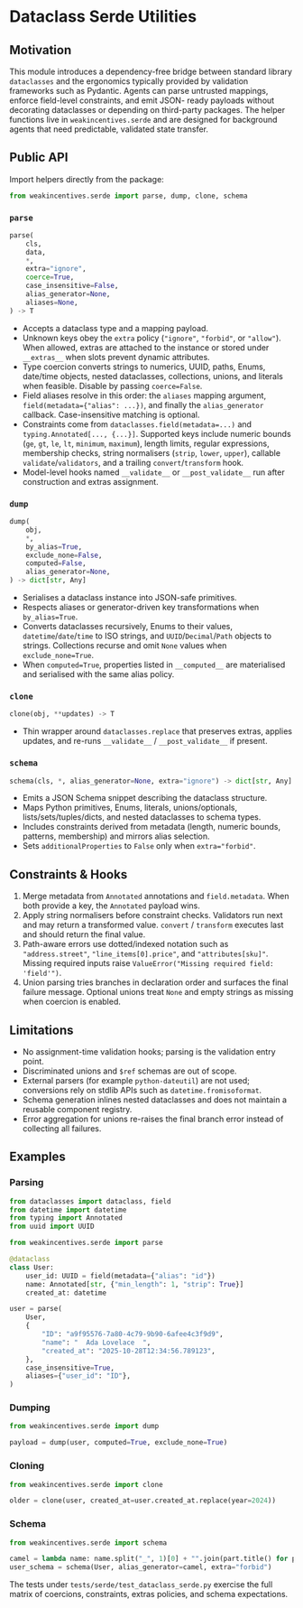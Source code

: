 # Dataclass Serde Utilities

## Motivation

This module introduces a dependency-free bridge between standard library `dataclasses` and the ergonomics typically provided by
validation frameworks such as Pydantic. Agents can parse untrusted mappings, enforce field-level constraints, and emit JSON-
ready payloads without decorating dataclasses or depending on third-party packages. The helper functions live in
`weakincentives.serde` and are designed for background agents that need predictable, validated state transfer.

## Public API

Import helpers directly from the package:

```python
from weakincentives.serde import parse, dump, clone, schema
```

### `parse`

```python
parse(
    cls,
    data,
    *,
    extra="ignore",
    coerce=True,
    case_insensitive=False,
    alias_generator=None,
    aliases=None,
) -> T
```

- Accepts a dataclass type and a mapping payload.
- Unknown keys obey the `extra` policy (`"ignore"`, `"forbid"`, or `"allow"`). When allowed, extras are attached to the
  instance or stored under `__extras__` when slots prevent dynamic attributes.
- Type coercion converts strings to numerics, UUID, paths, Enums, date/time objects, nested dataclasses, collections, unions,
  and literals when feasible. Disable by passing `coerce=False`.
- Field aliases resolve in this order: the `aliases` mapping argument, `field(metadata={"alias": ...})`, and finally the
  `alias_generator` callback. Case-insensitive matching is optional.
- Constraints come from `dataclasses.field(metadata=...)` and `typing.Annotated[..., {...}]`. Supported keys include numeric
  bounds (`ge`, `gt`, `le`, `lt`, `minimum`, `maximum`), length limits, regular expressions, membership checks, string
  normalisers (`strip`, `lower`, `upper`), callable `validate`/`validators`, and a trailing `convert`/`transform` hook.
- Model-level hooks named `__validate__` or `__post_validate__` run after construction and extras assignment.

### `dump`

```python
dump(
    obj,
    *,
    by_alias=True,
    exclude_none=False,
    computed=False,
    alias_generator=None,
) -> dict[str, Any]
```

- Serialises a dataclass instance into JSON-safe primitives.
- Respects aliases or generator-driven key transformations when `by_alias=True`.
- Converts dataclasses recursively, Enums to their values, `datetime`/`date`/`time` to ISO strings, and `UUID`/`Decimal`/`Path`
  objects to strings. Collections recurse and omit `None` values when `exclude_none=True`.
- When `computed=True`, properties listed in `__computed__` are materialised and serialised with the same alias policy.

### `clone`

```python
clone(obj, **updates) -> T
```

- Thin wrapper around `dataclasses.replace` that preserves extras, applies updates, and re-runs `__validate__` /
  `__post_validate__` if present.

### `schema`

```python
schema(cls, *, alias_generator=None, extra="ignore") -> dict[str, Any]
```

- Emits a JSON Schema snippet describing the dataclass structure.
- Maps Python primitives, Enums, literals, unions/optionals, lists/sets/tuples/dicts, and nested dataclasses to schema types.
- Includes constraints derived from metadata (length, numeric bounds, patterns, membership) and mirrors alias selection.
- Sets `additionalProperties` to `False` only when `extra="forbid"`.

## Constraints & Hooks

1. Merge metadata from `Annotated` annotations and `field.metadata`. When both provide a key, the `Annotated` payload wins.
1. Apply string normalisers before constraint checks. Validators run next and may return a transformed value. `convert` /
   `transform` executes last and should return the final value.
1. Path-aware errors use dotted/indexed notation such as `"address.street"`, `"line_items[0].price"`, and
   `"attributes[sku]"`. Missing required inputs raise `ValueError("Missing required field: 'field'")`.
1. Union parsing tries branches in declaration order and surfaces the final failure message. Optional unions treat `None` and
   empty strings as missing when coercion is enabled.

## Limitations

- No assignment-time validation hooks; parsing is the validation entry point.
- Discriminated unions and `$ref` schemas are out of scope.
- External parsers (for example `python-dateutil`) are not used; conversions rely on stdlib APIs such as
  `datetime.fromisoformat`.
- Schema generation inlines nested dataclasses and does not maintain a reusable component registry.
- Error aggregation for unions re-raises the final branch error instead of collecting all failures.

## Examples

### Parsing

```python
from dataclasses import dataclass, field
from datetime import datetime
from typing import Annotated
from uuid import UUID

from weakincentives.serde import parse

@dataclass
class User:
    user_id: UUID = field(metadata={"alias": "id"})
    name: Annotated[str, {"min_length": 1, "strip": True}]
    created_at: datetime

user = parse(
    User,
    {
        "ID": "a9f95576-7a80-4c79-9b90-6afee4c3f9d9",
        "name": "  Ada Lovelace  ",
        "created_at": "2025-10-28T12:34:56.789123",
    },
    case_insensitive=True,
    aliases={"user_id": "ID"},
)
```

### Dumping

```python
from weakincentives.serde import dump

payload = dump(user, computed=True, exclude_none=True)
```

### Cloning

```python
from weakincentives.serde import clone

older = clone(user, created_at=user.created_at.replace(year=2024))
```

### Schema

```python
from weakincentives.serde import schema

camel = lambda name: name.split("_", 1)[0] + "".join(part.title() for part in name.split("_")[1:])
user_schema = schema(User, alias_generator=camel, extra="forbid")
```

The tests under `tests/serde/test_dataclass_serde.py` exercise the full matrix of coercions, constraints, extras policies, and
schema expectations.
